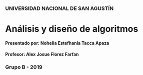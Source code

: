 ### UNIVERSIDAD NACIONAL DE SAN AGUSTÍN

# Análisis y diseño de algoritmos

#### Presentado por: Nohelia Estefhania Tacca Apaza

#### Profesor: Alex Josue Florez Farfan

### Grupo B - 2019


